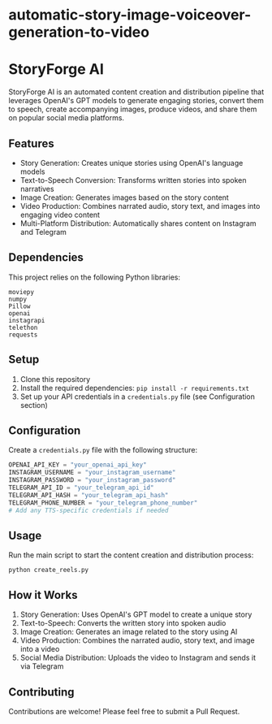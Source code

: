 # automatic-story-image-voiceover-generation-to-video
# StoryForge AI

StoryForge AI is an automated content creation and distribution pipeline that leverages OpenAI's GPT models to generate engaging stories, convert them to speech, create accompanying images, produce videos, and share them on popular social media platforms.

## Features

- Story Generation: Creates unique stories using OpenAI's language models
- Text-to-Speech Conversion: Transforms written stories into spoken narratives
- Image Creation: Generates images based on the story content
- Video Production: Combines narrated audio, story text, and images into engaging video content
- Multi-Platform Distribution: Automatically shares content on Instagram and Telegram

## Dependencies

This project relies on the following Python libraries:

```
moviepy
numpy
Pillow
openai
instagrapi
telethon
requests

```

## Setup

1. Clone this repository
2. Install the required dependencies: `pip install -r requirements.txt`
3. Set up your API credentials in a `credentials.py` file (see Configuration section)

## Configuration

Create a `credentials.py` file with the following structure:

```python
OPENAI_API_KEY = "your_openai_api_key"
INSTAGRAM_USERNAME = "your_instagram_username"
INSTAGRAM_PASSWORD = "your_instagram_password"
TELEGRAM_API_ID = "your_telegram_api_id"
TELEGRAM_API_HASH = "your_telegram_api_hash"
TELEGRAM_PHONE_NUMBER = "your_telegram_phone_number"
# Add any TTS-specific credentials if needed
```

## Usage

Run the main script to start the content creation and distribution process:

```
python create_reels.py
```

## How it Works

1. Story Generation: Uses OpenAI's GPT model to create a unique story
2. Text-to-Speech: Converts the written story into spoken audio
3. Image Creation: Generates an image related to the story using AI
4. Video Production: Combines the narrated audio, story text, and image into a video
5. Social Media Distribution: Uploads the video to Instagram and sends it via Telegram

## Contributing

Contributions are welcome! Please feel free to submit a Pull Request.

